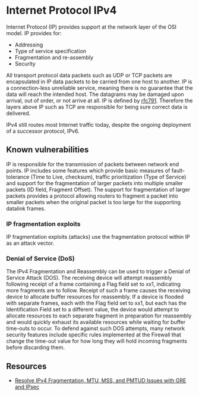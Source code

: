 # Internet Protocol IPv4

Internet Protocol (IP) provides support at the network layer of the OSI model. IP provides for:

* Addressing
* Type of service specification
* Fragmentation and re-assembly
* Security

All transport protocol data packets such as UDP or TCP packets are encapsulated in IP data packets to be carried from one host to another. IP is a connection-less unreliable service, meaning there is no guarantee that the data will reach the intended host. The datagrams may be damaged upon arrival, out of order, or not arrive at all. IP is defined by [rfc791](https://tools.ietf.org/html/rfc791). Therefore the layers above IP such as TCP are responsible for being sure correct data is delivered.

IPv4 still routes most Internet traffic today, despite the ongoing deployment of a successor protocol, IPv6.

## Known vulnerabilities

IP is responsible for the transmission of packets between network end points. IP includes some features which provide basic measures of fault-tolerance (Time to Live, checksum), traffic prioritization (Type of Service) and support for the fragmentation of larger packets into multiple smaller packets (ID field, Fragment Offset). The support for fragmentation of larger packets provides a protocol allowing routers to fragment a packet into smaller packets when the original packet is too large for the supporting datalink frames.

### IP fragmentation exploits

IP fragmentation exploits (attacks) use the fragmentation protocol within IP as an attack vector.

### Denial of Service (DoS)

The IPv4 Fragmentation and Reassembly can be used to trigger a Denial of Service Attack (DOS). The receiving device will attempt reassembly following receipt of a frame containing a Flag field set to xx1, indicating more fragments are to follow. Receipt of such a frame causes the receiving device to allocate buffer resources for reassembly. If a device is flooded with separate frames, each with the Flag field set to xx1, but each has the Identification Field set to a different value, the device would attempt to allocate resources to each separate fragment in preparation for reassembly and would quickly exhaust its available resources while waiting for buffer time-outs to occur. To defend against such DOS attempts, many network security features include specific rules implemented at the Firewall that change the time-out value for how long they will hold incoming fragments before discarding them.

## Resources
* [Resolve IPv4 Fragmentation, MTU, MSS, and PMTUD Issues with GRE and IPsec](https://www.cisco.com/c/en/us/support/docs/ip/generic-routing-encapsulation-gre/25885-pmtud-ipfrag.html)


